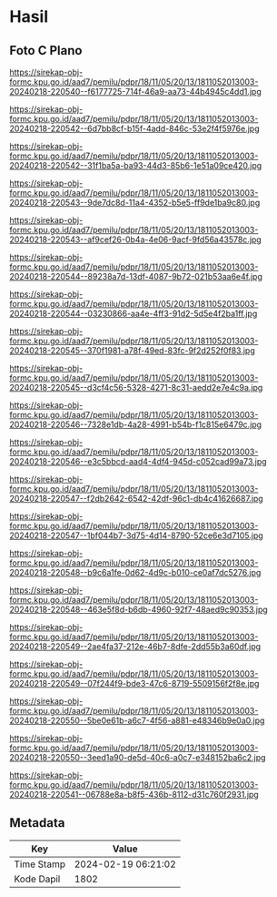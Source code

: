 # Hasil

## Foto C Plano

https://sirekap-obj-formc.kpu.go.id/aad7/pemilu/pdpr/18/11/05/20/13/1811052013003-20240218-220540--f6177725-714f-46a9-aa73-44b4945c4dd1.jpg

https://sirekap-obj-formc.kpu.go.id/aad7/pemilu/pdpr/18/11/05/20/13/1811052013003-20240218-220542--6d7bb8cf-b15f-4add-846c-53e2f4f5976e.jpg

https://sirekap-obj-formc.kpu.go.id/aad7/pemilu/pdpr/18/11/05/20/13/1811052013003-20240218-220542--31f1ba5a-ba93-44d3-85b6-1e51a09ce420.jpg

https://sirekap-obj-formc.kpu.go.id/aad7/pemilu/pdpr/18/11/05/20/13/1811052013003-20240218-220543--9de7dc8d-11a4-4352-b5e5-ff9de1ba9c80.jpg

https://sirekap-obj-formc.kpu.go.id/aad7/pemilu/pdpr/18/11/05/20/13/1811052013003-20240218-220543--af9cef26-0b4a-4e06-9acf-9fd56a43578c.jpg

https://sirekap-obj-formc.kpu.go.id/aad7/pemilu/pdpr/18/11/05/20/13/1811052013003-20240218-220544--89238a7d-13df-4087-9b72-021b53aa6e4f.jpg

https://sirekap-obj-formc.kpu.go.id/aad7/pemilu/pdpr/18/11/05/20/13/1811052013003-20240218-220544--03230866-aa4e-4ff3-91d2-5d5e4f2ba1ff.jpg

https://sirekap-obj-formc.kpu.go.id/aad7/pemilu/pdpr/18/11/05/20/13/1811052013003-20240218-220545--370f1981-a78f-49ed-83fc-9f2d252f0f83.jpg

https://sirekap-obj-formc.kpu.go.id/aad7/pemilu/pdpr/18/11/05/20/13/1811052013003-20240218-220545--d3cf4c56-5328-4271-8c31-aedd2e7e4c9a.jpg

https://sirekap-obj-formc.kpu.go.id/aad7/pemilu/pdpr/18/11/05/20/13/1811052013003-20240218-220546--7328e1db-4a28-4991-b54b-f1c815e6479c.jpg

https://sirekap-obj-formc.kpu.go.id/aad7/pemilu/pdpr/18/11/05/20/13/1811052013003-20240218-220546--e3c5bbcd-aad4-4df4-945d-c052cad99a73.jpg

https://sirekap-obj-formc.kpu.go.id/aad7/pemilu/pdpr/18/11/05/20/13/1811052013003-20240218-220547--f2db2642-6542-42df-96c1-db4c41626687.jpg

https://sirekap-obj-formc.kpu.go.id/aad7/pemilu/pdpr/18/11/05/20/13/1811052013003-20240218-220547--1bf044b7-3d75-4d14-8790-52ce6e3d7105.jpg

https://sirekap-obj-formc.kpu.go.id/aad7/pemilu/pdpr/18/11/05/20/13/1811052013003-20240218-220548--b9c6a1fe-0d62-4d9c-b010-ce0af7dc5276.jpg

https://sirekap-obj-formc.kpu.go.id/aad7/pemilu/pdpr/18/11/05/20/13/1811052013003-20240218-220548--463e5f8d-b6db-4960-92f7-48aed9c90353.jpg

https://sirekap-obj-formc.kpu.go.id/aad7/pemilu/pdpr/18/11/05/20/13/1811052013003-20240218-220549--2ae4fa37-212e-46b7-8dfe-2dd55b3a60df.jpg

https://sirekap-obj-formc.kpu.go.id/aad7/pemilu/pdpr/18/11/05/20/13/1811052013003-20240218-220549--07f244f9-bde3-47c6-8719-5509156f2f8e.jpg

https://sirekap-obj-formc.kpu.go.id/aad7/pemilu/pdpr/18/11/05/20/13/1811052013003-20240218-220550--5be0e61b-a6c7-4f56-a881-e48346b9e0a0.jpg

https://sirekap-obj-formc.kpu.go.id/aad7/pemilu/pdpr/18/11/05/20/13/1811052013003-20240218-220550--3eed1a90-de5d-40c6-a0c7-e348152ba6c2.jpg

https://sirekap-obj-formc.kpu.go.id/aad7/pemilu/pdpr/18/11/05/20/13/1811052013003-20240218-220541--06788e8a-b8f5-436b-8112-d31c760f2931.jpg


## Metadata

| Key        | Value               |
| ---------- | ------------------- |
| Time Stamp | 2024-02-19 06:21:02 |
| Kode Dapil | 1802                |



